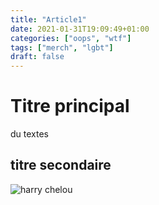 ```yaml
---
title: "Article1"
date: 2021-01-31T19:09:49+01:00
categories: ["oops", "wtf"]
tags: ["merch", "lgbt"]
draft: false
---
```


# Titre principal

du textes

## titre secondaire
![harry chelou](/images/ELplGjCXYAAmZr0.jpg)